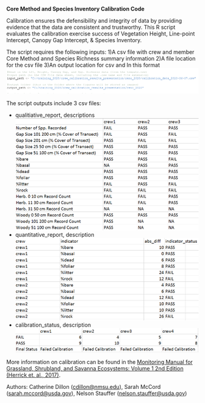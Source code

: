 **Core Method and Species Inventory Calibration Code**

Calibration ensures the defensibility and integrity of data by providing evidence that the data are consistent and trustworthy. This R script evaluates the calibration exercise success of Vegetation Height, Line-point Intercept, Canopy Gap Intercept, & Species Inventory. 

The script requires the following inputs:
1)A csv file with crew and member Core Method annd Species Richness summary information
2)A file location for the csv file
3)An output location for csv and 
 In this format ![image](https://github.com/cedillon/training_calibration_code/blob/master/input_screenshot.PNG)
 
The script outputs include 3 csv files:
- qualitiative_report, descriptions
![image](https://github.com/cedillon/training_calibration_code/blob/master/qualitative_report_example.PNG)
- quantitative_report, description
![image](https://github.com/cedillon/training_calibration_code/blob/master/quantitative_report_example.PNG)
- calibration_status, description
![image](https://github.com/cedillon/training_calibration_code/blob/master/calibration_status_example.PNG)


More information on calibration can be found in the [Monitoring Manual for Grassland, Shrubland, and Savanna Ecosystems: Volume 1 2nd Edition (Herrick et. al., 2017)](https://www.landscapetoolbox.org/manuals/monitoring-manual/). 

Authors: Catherine Dillon (cdillon@nmsu.edu), Sarah McCord (sarah.mccord@usda.gov), Nelson Stauffer (nelson.stauffer@usda.gov)

